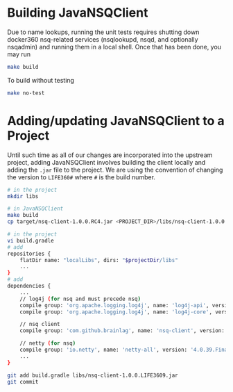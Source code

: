 # Building JavaNSQClient 

Due to name lookups, running the unit tests requires shutting down docker360
nsq-related services (nsqlookupd, nsqd, and optionally nsqadmin) and running
them in a local shell. Once that has been done, you may run

```sh
make build
```

To build without testing
```sh
make no-test
```

# Adding/updating JavaNSQClient to a Project

Until such time as all of our changes are incorporated into the upstream project,
adding JavaNSQClient involves building the client locally and adding the `.jar`
file to the project. We are using the convention of changing the version to
`LIFE360#` where `#` is the build number.

```sh
# in the project
mkdir libs

# in JavaNSQClient 
make build
cp target/nsq-client-1.0.0.RC4.jar <PROJECT_DIR>/libs/nsq-client-1.0.0.LIFE3609.jar

# in the project
vi build.gradle
# add
repositories {
    flatDir name: "localLibs", dirs: "$projectDir/libs"
    ...
}
# add
dependencies {
    ...
    // log4j (for nsq and must precede nsq)
    compile group: 'org.apache.logging.log4j', name: 'log4j-api', version: '2.7'
    compile group: 'org.apache.logging.log4j', name: 'log4j-core', version: '2.7'

    // nsq client
    compile group: 'com.github.brainlag', name: 'nsq-client', version: '1.0.0.LIFE3609'

    // netty (for nsq)
    compile group: 'io.netty', name: 'netty-all', version: '4.0.39.Final'
    ...
}

git add build.gradle libs/nsq-client-1.0.0.LIFE3609.jar
git commit
```
